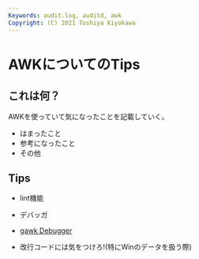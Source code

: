 ```yaml
---
Keywords: audit.log, auditd, awk
Copyright: (C) 2021 Toshiya Kiyokawa
---
```


# AWKについてのTips

## これは何？
AWKを使っていて気になったことを記載していく。
- はまったこと
- 参考になったこと
- その他

## Tips
- lint機能

- デバッガ
- [gawk Debugger](http://nethackwiki.com/wiki/User:Paxed/HowTo_setup_dgamelaunch)
- 改行コードには気をつけろ!(特にWinのデータを扱う際)


